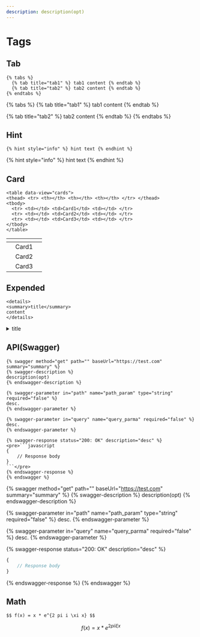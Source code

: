 ```yaml
---
description: description(opt)
---
```


# Tags

## Tab

```
{% tabs %}
  {% tab title="tab1" %} tab1 content {% endtab %}
  {% tab title="tab2" %} tab2 content {% endtab %}
{% endtabs %}
```

{% tabs %}
{% tab title="tab1" %}
tab1 content
{% endtab %}

{% tab title="tab2" %}
tab2 content
{% endtab %}
{% endtabs %}

## Hint

```
{% hint style="info" %} hint text {% endhint %}
```

{% hint style="info" %} hint text {% endhint %}

## Card

```
<table data-view="cards">
<thead> <tr> <th></th> <th></th> <th></th> </tr> </thead>
<tbody>
  <tr> <td></td> <td>Card1</td> <td></td> </tr>
  <tr> <td></td> <td>Card2</td> <td></td> </tr>
  <tr> <td></td> <td>Card3</td> <td></td> </tr>
</tbody>
</table>
```
<table data-view="cards">
<thead> <tr> <th></th> <th></th> <th></th> </tr> </thead>
<tbody>
  <tr> <td></td> <td>Card1</td> <td></td> </tr>
  <tr> <td></td> <td>Card2</td> <td></td> </tr>
  <tr> <td></td> <td>Card3</td> <td></td> </tr>
</tbody>
</table>

## Expended

```
<details>
<summary>title</summary>
content
</details>
```

<details>
<summary>title</summary>
content
</details>

## API(Swagger)
``` 
{% swagger method="get" path="" baseUrl="https://test.com" summary="summary" %}
{% swagger-description %}
description(opt)
{% endswagger-description %}

{% swagger-parameter in="path" name="path_param" type="string" required="false" %}
desc.
{% endswagger-parameter %}

{% swagger-parameter in="query" name="query_parma" required="false" %}
desc.
{% endswagger-parameter %}

{% swagger-response status="200: OK" description="desc" %}
<pre>```javascript
{
    // Response body
}
```</pre>
{% endswagger-response %}
{% endswagger %}
```

{% swagger method="get" path="" baseUrl="https://test.com" summary="summary" %}
{% swagger-description %}
description(opt)
{% endswagger-description %}

{% swagger-parameter in="path" name="path_param" type="string" required="false" %}
desc.
{% endswagger-parameter %}

{% swagger-parameter in="query" name="query_parma" required="false" %}
desc.
{% endswagger-parameter %}

{% swagger-response status="200: OK" description="desc" %}
```javascript
{
    // Response body
}
```
{% endswagger-response %}
{% endswagger %}

## Math

```
$$ f(x) = x * e^{2 pi i \xi x} $$
```

$$ f(x) = x * e^{2 pi i \xi x} $$
